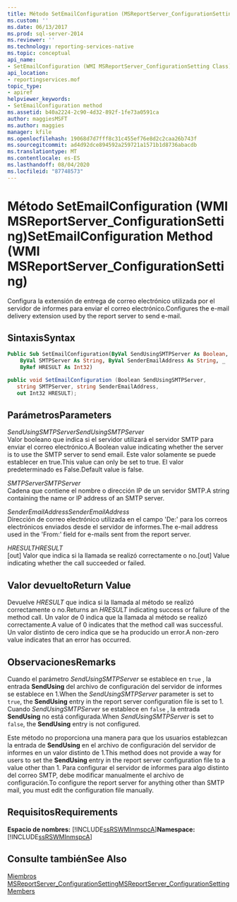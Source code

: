 ```yaml
---
title: Método SetEmailConfiguration (MSReportServer_ConfigurationSetting de WMI) | Microsoft Docs
ms.custom: ''
ms.date: 06/13/2017
ms.prod: sql-server-2014
ms.reviewer: ''
ms.technology: reporting-services-native
ms.topic: conceptual
api_name:
- SetEmailConfiguration (WMI MSReportServer_ConfigurationSetting Class)
api_location:
- reportingservices.mof
topic_type:
- apiref
helpviewer_keywords:
- SetEmailConfiguration method
ms.assetid: b40a2224-2c90-4d32-892f-1fe73a0591ca
author: maggiesMSFT
ms.author: maggies
manager: kfile
ms.openlocfilehash: 19068d7d7fff8c31c455ef76e8d2c2caa26b743f
ms.sourcegitcommit: ad4d92dce894592a259721a1571b1d8736abacdb
ms.translationtype: MT
ms.contentlocale: es-ES
ms.lasthandoff: 08/04/2020
ms.locfileid: "87748573"
---
```

# <a name="setemailconfiguration-method-wmi-msreportserver_configurationsetting"></a><span data-ttu-id="79e37-102">Método SetEmailConfiguration (WMI MSReportServer_ConfigurationSetting)</span><span class="sxs-lookup"><span data-stu-id="79e37-102">SetEmailConfiguration Method (WMI MSReportServer_ConfigurationSetting)</span></span>
  <span data-ttu-id="79e37-103">Configura la extensión de entrega de correo electrónico utilizada por el servidor de informes para enviar el correo electrónico.</span><span class="sxs-lookup"><span data-stu-id="79e37-103">Configures the e-mail delivery extension used by the report server to send e-mail.</span></span>  
  
## <a name="syntax"></a><span data-ttu-id="79e37-104">Sintaxis</span><span class="sxs-lookup"><span data-stu-id="79e37-104">Syntax</span></span>  
  
```vb  
Public Sub SetEmailConfiguration(ByVal SendUsingSMTPServer As Boolean, _  
    ByVal SMTPServer As String, ByVal SenderEmailAddress As String, _  
    ByRef HRESULT As Int32)  
```  
  
```csharp  
public void SetEmailConfiguration (Boolean SendUsingSMTPServer,   
   string SMTPServer, string SenderEmailAddress,   
   out Int32 HRESULT);  
```  
  
## <a name="parameters"></a><span data-ttu-id="79e37-105">Parámetros</span><span class="sxs-lookup"><span data-stu-id="79e37-105">Parameters</span></span>  
 <span data-ttu-id="79e37-106">*SendUsingSMTPServer*</span><span class="sxs-lookup"><span data-stu-id="79e37-106">*SendUsingSMTPServer*</span></span>  
 <span data-ttu-id="79e37-107">Valor booleano que indica si el servidor utilizará el servidor SMTP para enviar el correo electrónico.</span><span class="sxs-lookup"><span data-stu-id="79e37-107">A Boolean value indicating whether the server is to use the SMTP server to send email.</span></span> <span data-ttu-id="79e37-108">Este valor solamente se puede establecer en true.</span><span class="sxs-lookup"><span data-stu-id="79e37-108">This value can only be set to true.</span></span> <span data-ttu-id="79e37-109">El valor predeterminado es False.</span><span class="sxs-lookup"><span data-stu-id="79e37-109">Default value is false.</span></span>  
  
 <span data-ttu-id="79e37-110">*SMTPServer*</span><span class="sxs-lookup"><span data-stu-id="79e37-110">*SMTPServer*</span></span>  
 <span data-ttu-id="79e37-111">Cadena que contiene el nombre o dirección IP de un servidor SMTP.</span><span class="sxs-lookup"><span data-stu-id="79e37-111">A string containing the name or IP address of an SMTP server.</span></span>  
  
 <span data-ttu-id="79e37-112">*SenderEmailAddress*</span><span class="sxs-lookup"><span data-stu-id="79e37-112">*SenderEmailAddress*</span></span>  
 <span data-ttu-id="79e37-113">Dirección de correo electrónico utilizada en el campo 'De:' para los correos electrónicos enviados desde el servidor de informes.</span><span class="sxs-lookup"><span data-stu-id="79e37-113">The e-mail address used in the 'From:' field for e-mails sent from the report server.</span></span>  
  
 <span data-ttu-id="79e37-114">*HRESULT*</span><span class="sxs-lookup"><span data-stu-id="79e37-114">*HRESULT*</span></span>  
 <span data-ttu-id="79e37-115">[out] Valor que indica si la llamada se realizó correctamente o no.</span><span class="sxs-lookup"><span data-stu-id="79e37-115">[out] Value indicating whether the call succeeded or failed.</span></span>  
  
## <a name="return-value"></a><span data-ttu-id="79e37-116">Valor devuelto</span><span class="sxs-lookup"><span data-stu-id="79e37-116">Return Value</span></span>  
 <span data-ttu-id="79e37-117">Devuelve *HRESULT* que indica si la llamada al método se realizó correctamente o no.</span><span class="sxs-lookup"><span data-stu-id="79e37-117">Returns an *HRESULT* indicating success or failure of the method call.</span></span> <span data-ttu-id="79e37-118">Un valor de 0 indica que la llamada al método se realizó correctamente.</span><span class="sxs-lookup"><span data-stu-id="79e37-118">A value of 0 indicates that the method call was successful.</span></span> <span data-ttu-id="79e37-119">Un valor distinto de cero indica que se ha producido un error.</span><span class="sxs-lookup"><span data-stu-id="79e37-119">A non-zero value indicates that an error has occurred.</span></span>  
  
## <a name="remarks"></a><span data-ttu-id="79e37-120">Observaciones</span><span class="sxs-lookup"><span data-stu-id="79e37-120">Remarks</span></span>  
 <span data-ttu-id="79e37-121">Cuando el parámetro *SendUsingSMTPServer* se establece en `true` , la entrada **SendUsing** del archivo de configuración del servidor de informes se establece en 1.</span><span class="sxs-lookup"><span data-stu-id="79e37-121">When the *SendUsingSMTPServer* parameter is set to `true`, the **SendUsing** entry in the report server configuration file is set to 1.</span></span> <span data-ttu-id="79e37-122">Cuando *SendUsingSMTPServer* se establece en `false` , la entrada **SendUsing** no está configurada.</span><span class="sxs-lookup"><span data-stu-id="79e37-122">When *SendUsingSMTPServer* is set to `false`, the **SendUsing** entry is not configured.</span></span>  
  
 <span data-ttu-id="79e37-123">Este método no proporciona una manera para que los usuarios establezcan la entrada de **SendUsing** en el archivo de configuración del servidor de informes en un valor distinto de 1.</span><span class="sxs-lookup"><span data-stu-id="79e37-123">This method does not provide a way for users to set the **SendUsing** entry in the report server configuration file to a value other than 1.</span></span> <span data-ttu-id="79e37-124">Para configurar el servidor de informes para algo distinto del correo SMTP, debe modificar manualmente el archivo de configuración.</span><span class="sxs-lookup"><span data-stu-id="79e37-124">To configure the report server for anything other than SMTP mail, you must edit the configuration file manually.</span></span>  
  
## <a name="requirements"></a><span data-ttu-id="79e37-125">Requisitos</span><span class="sxs-lookup"><span data-stu-id="79e37-125">Requirements</span></span>  
 <span data-ttu-id="79e37-126">**Espacio de nombres:** [!INCLUDE[ssRSWMInmspcA](../../includes/ssrswminmspca-md.md)]</span><span class="sxs-lookup"><span data-stu-id="79e37-126">**Namespace:** [!INCLUDE[ssRSWMInmspcA](../../includes/ssrswminmspca-md.md)]</span></span>  
  
## <a name="see-also"></a><span data-ttu-id="79e37-127">Consulte también</span><span class="sxs-lookup"><span data-stu-id="79e37-127">See Also</span></span>  
 [<span data-ttu-id="79e37-128">Miembros MSReportServer_ConfigurationSetting</span><span class="sxs-lookup"><span data-stu-id="79e37-128">MSReportServer_ConfigurationSetting Members</span></span>](msreportserver-configurationsetting-members.md)  
  
  
